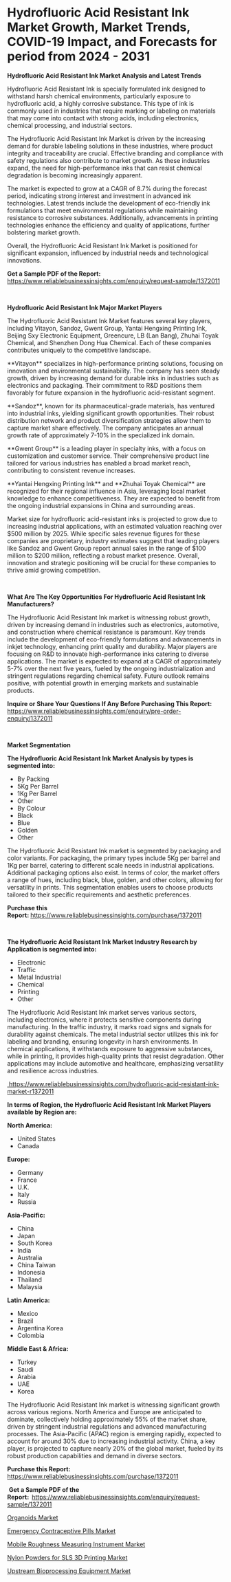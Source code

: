 <p><h1>Hydrofluoric Acid Resistant Ink Market Growth, Market Trends, COVID-19 Impact, and Forecasts for period from 2024 - 2031</h1></p><p><strong>Hydrofluoric Acid Resistant Ink Market Analysis and Latest Trends</strong></p>
<p><p>Hydrofluoric Acid Resistant Ink is specially formulated ink designed to withstand harsh chemical environments, particularly exposure to hydrofluoric acid, a highly corrosive substance. This type of ink is commonly used in industries that require marking or labeling on materials that may come into contact with strong acids, including electronics, chemical processing, and industrial sectors. </p><p>The Hydrofluoric Acid Resistant Ink Market is driven by the increasing demand for durable labeling solutions in these industries, where product integrity and traceability are crucial. Effective branding and compliance with safety regulations also contribute to market growth. As these industries expand, the need for high-performance inks that can resist chemical degradation is becoming increasingly apparent.</p><p>The market is expected to grow at a CAGR of 8.7% during the forecast period, indicating strong interest and investment in advanced ink technologies. Latest trends include the development of eco-friendly ink formulations that meet environmental regulations while maintaining resistance to corrosive substances. Additionally, advancements in printing technologies enhance the efficiency and quality of applications, further bolstering market growth. </p><p>Overall, the Hydrofluoric Acid Resistant Ink Market is positioned for significant expansion, influenced by industrial needs and technological innovations.</p></p>
<p><strong>Get a Sample PDF of the Report:&nbsp;</strong> <a href="https://www.reliablebusinessinsights.com/enquiry/request-sample/1372011?utm_campaign=75&utm_medium=2&utm_source=Github&utm_content=ia&utm_term=06122024&utm_id=hydrofluoric-acid-resistant-ink">https://www.reliablebusinessinsights.com/enquiry/request-sample/1372011</a></p>
<p>&nbsp;</p>
<p><strong>Hydrofluoric Acid Resistant Ink Major Market Players</strong></p>
<p><p>The Hydrofluoric Acid Resistant Ink Market features several key players, including Vitayon, Sandoz, Gwent Group, Yantai Hengxing Printing Ink, Beijing Sxy Electronic Equipment, Greencure, LB (Lan Bang), Zhuhai Toyak Chemical, and Shenzhen Dong Hua Chemical. Each of these companies contributes uniquely to the competitive landscape.</p><p>**Vitayon** specializes in high-performance printing solutions, focusing on innovation and environmental sustainability. The company has seen steady growth, driven by increasing demand for durable inks in industries such as electronics and packaging. Their commitment to R&D positions them favorably for future expansion in the hydrofluoric acid-resistant segment.</p><p>**Sandoz**, known for its pharmaceutical-grade materials, has ventured into industrial inks, yielding significant growth opportunities. Their robust distribution network and product diversification strategies allow them to capture market share effectively. The company anticipates an annual growth rate of approximately 7-10% in the specialized ink domain.</p><p>**Gwent Group** is a leading player in specialty inks, with a focus on customization and customer service. Their comprehensive product line tailored for various industries has enabled a broad market reach, contributing to consistent revenue increases. </p><p>**Yantai Hengxing Printing Ink** and **Zhuhai Toyak Chemical** are recognized for their regional influence in Asia, leveraging local market knowledge to enhance competitiveness. They are expected to benefit from the ongoing industrial expansions in China and surrounding areas.</p><p>Market size for hydrofluoric acid-resistant inks is projected to grow due to increasing industrial applications, with an estimated valuation reaching over $500 million by 2025. While specific sales revenue figures for these companies are proprietary, industry estimates suggest that leading players like Sandoz and Gwent Group report annual sales in the range of $100 million to $200 million, reflecting a robust market presence. Overall, innovation and strategic positioning will be crucial for these companies to thrive amid growing competition.</p></p>
<p>&nbsp;</p>
<p><strong>What Are The Key Opportunities For Hydrofluoric Acid Resistant Ink Manufacturers?</strong></p>
<p><p>The Hydrofluoric Acid Resistant Ink market is witnessing robust growth, driven by increasing demand in industries such as electronics, automotive, and construction where chemical resistance is paramount. Key trends include the development of eco-friendly formulations and advancements in inkjet technology, enhancing print quality and durability. Major players are focusing on R&D to innovate high-performance inks catering to diverse applications. The market is expected to expand at a CAGR of approximately 5-7% over the next five years, fueled by the ongoing industrialization and stringent regulations regarding chemical safety. Future outlook remains positive, with potential growth in emerging markets and sustainable products.</p></p>
<p><strong>Inquire or Share Your Questions If Any Before Purchasing This Report:</strong> <a href="https://www.reliablebusinessinsights.com/enquiry/pre-order-enquiry/1372011?utm_campaign=75&utm_medium=2&utm_source=Github&utm_content=ia&utm_term=06122024&utm_id=hydrofluoric-acid-resistant-ink">https://www.reliablebusinessinsights.com/enquiry/pre-order-enquiry/1372011</a></p>
<p>&nbsp;</p>
<p><strong>Market Segmentation</strong></p>
<p><strong>The Hydrofluoric Acid Resistant Ink Market Analysis by types is segmented into:</strong></p>
<p><ul><li>By Packing</li><li>5Kg Per Barrel</li><li>1Kg Per Barrel</li><li>Other</li><li>By Colour</li><li>Black</li><li>Blue</li><li>Golden</li><li>Other</li></ul></p>
<p><p>The Hydrofluoric Acid Resistant Ink market is segmented by packaging and color variants. For packaging, the primary types include 5Kg per barrel and 1Kg per barrel, catering to different scale needs in industrial applications. Additional packaging options also exist. In terms of color, the market offers a range of hues, including black, blue, golden, and other colors, allowing for versatility in prints. This segmentation enables users to choose products tailored to their specific requirements and aesthetic preferences.</p></p>
<p><strong>Purchase this Report:&nbsp;</strong><a href="https://www.reliablebusinessinsights.com/purchase/1372011?utm_campaign=75&utm_medium=2&utm_source=Github&utm_content=ia&utm_term=06122024&utm_id=hydrofluoric-acid-resistant-ink">https://www.reliablebusinessinsights.com/purchase/1372011</a></p>
<p>&nbsp;</p>
<p><strong>The Hydrofluoric Acid Resistant Ink Market Industry Research by Application is segmented into:</strong></p>
<p><ul><li>Electronic</li><li>Traffic</li><li>Metal Industrial</li><li>Chemical</li><li>Printing</li><li>Other</li></ul></p>
<p><p>The Hydrofluoric Acid Resistant Ink market serves various sectors, including electronics, where it protects sensitive components during manufacturing. In the traffic industry, it marks road signs and signals for durability against chemicals. The metal industrial sector utilizes this ink for labeling and branding, ensuring longevity in harsh environments. In chemical applications, it withstands exposure to aggressive substances, while in printing, it provides high-quality prints that resist degradation. Other applications may include automotive and healthcare, emphasizing versatility and resilience across industries.</p></p>
<p><a href="https://www.reliablebusinessinsights.com/hydrofluoric-acid-resistant-ink-market-r1372011?utm_campaign=75&utm_medium=2&utm_source=Github&utm_content=ia&utm_term=06122024&utm_id=hydrofluoric-acid-resistant-ink">&nbsp;https://www.reliablebusinessinsights.com/hydrofluoric-acid-resistant-ink-market-r1372011</a></p>
<p><strong>In terms of Region, the Hydrofluoric Acid Resistant Ink Market Players available by Region are:</strong></p>
<p>
    <p> <strong> North America: </strong>
        <ul>
            <li>United States</li>
            <li>Canada</li>
        </ul>
        </p> 
    <p> <strong> Europe: </strong>
        <ul>
            <li>Germany</li>
            <li>France</li>
            <li>U.K.</li>
            <li>Italy</li>
            <li>Russia</li>
        </ul>
        </p> 
    <p> <strong> Asia-Pacific: </strong>
        <ul>
            <li>China</li>
            <li>Japan</li>
            <li>South Korea</li>
            <li>India</li>
            <li>Australia</li>
            <li>China Taiwan</li>
            <li>Indonesia</li>
            <li>Thailand</li>
            <li>Malaysia</li>
        </ul>
        </p> 
    <p> <strong> Latin America: </strong>
        <ul>
            <li>Mexico</li>
            <li>Brazil</li>
            <li>Argentina Korea</li>
            <li>Colombia</li>
        </ul>
        </p> 
    <p> <strong> Middle East & Africa: </strong>
        <ul>
            <li>Turkey</li>
            <li>Saudi</li>
            <li>Arabia</li>
            <li>UAE</li>
            <li>Korea</li>
        </ul>
    </p>
    </p>
<p><p>The Hydrofluoric Acid Resistant Ink market is witnessing significant growth across various regions. North America and Europe are anticipated to dominate, collectively holding approximately 55% of the market share, driven by stringent industrial regulations and advanced manufacturing processes. The Asia-Pacific (APAC) region is emerging rapidly, expected to account for around 30% due to increasing industrial activity. China, a key player, is projected to capture nearly 20% of the global market, fueled by its robust production capabilities and demand in diverse sectors.</p></p>
<p><strong>Purchase this Report: </strong><a href="https://www.reliablebusinessinsights.com/purchase/1372011?utm_campaign=75&utm_medium=2&utm_source=Github&utm_content=ia&utm_term=06122024&utm_id=hydrofluoric-acid-resistant-ink">https://www.reliablebusinessinsights.com/purchase/1372011</a></p>
<p>&nbsp;<strong>Get a Sample PDF of the Report:&nbsp;&nbsp;</strong><a href="https://www.reliablebusinessinsights.com/enquiry/request-sample/1372011?utm_campaign=75&utm_medium=2&utm_source=Github&utm_content=ia&utm_term=06122024&utm_id=hydrofluoric-acid-resistant-ink">https://www.reliablebusinessinsights.com/enquiry/request-sample/1372011</a></p>
<p><strong></strong></p>
<p><p><a href="https://www.linkedin.com/pulse/the-sympatico-insight-9odme?utm_campaign=75&utm_medium=2&utm_source=Github&utm_content=ia&utm_term=06122024&utm_id=hydrofluoric-acid-resistant-ink">Organoids Market</a></p><p><a href="https://www.linkedin.com/pulse/pioneering-growth-analyzing-global-emergency-contraceptive-fka9e?utm_campaign=75&utm_medium=2&utm_source=Github&utm_content=ia&utm_term=06122024&utm_id=hydrofluoric-acid-resistant-ink">Emergency Contraceptive Pills Market</a></p><p><a href="https://issuu.com/reportprime-2/docs/mobile-roughness-measuring-instrument-market-size-?utm_campaign=75&utm_medium=2&utm_source=Github&utm_content=ia&utm_term=06122024&utm_id=hydrofluoric-acid-resistant-ink">Mobile Roughness Measuring Instrument Market</a></p><p><a href="https://issuu.com/reportprime-2/docs/nylon-powders-for-sls-3d-printing-market-size-2030?utm_campaign=75&utm_medium=2&utm_source=Github&utm_content=ia&utm_term=06122024&utm_id=hydrofluoric-acid-resistant-ink">Nylon Powders for SLS 3D Printing Market</a></p><p><a href="https://github.com/LilianFaulkner65/Market-Research-Report-List-1/blob/main/upstream-bioprocessing-equipment-market.md?utm_campaign=75&utm_medium=2&utm_source=Github&utm_content=ia&utm_term=06122024&utm_id=hydrofluoric-acid-resistant-ink">Upstream Bioprocessing Equipment Market</a></p></p>